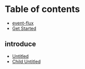 # Table of contents

- [event-flux](../README.md)
- [Get Started](./start.md)

## introduce

- [Untitled](./introduce/untitled.md)
- [Child Untitled](./introduce/child-untitled.md)
